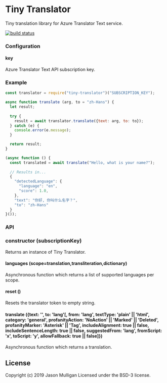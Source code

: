 # Tiny Translator
Tiny translation library for Azure Translator Text service.

[![build status](https://secure.travis-ci.org/avoidwork/tiny-translator.svg)](http://travis-ci.org/avoidwork/tiny-translator)

### Configuration
#### key
Azure Translator Text API subscription key.

### Example
```javascript
const translator = require("tiny-translator")("SUBSCRIPTION_KEY");

async function translate (arg, to = "zh-Hans") {
  let result;
  
  try {
    result = await translator.translate({text: arg, to: to});
  } catch (e) {
    console.error(e.message);
  }

  return result;
}

(async function () {
  const translated = await translate("Hello, what is your name?");
  
  // Results in...
  {
    "detectedLanguage": {
      "language": "en",
      "score": 1.0,
    },
    "text": "你好, 你叫什么名字？",
    "to": "zh-Hans"
  }
}());
```

### API
### constructor (subscriptionKey)
Returns an instance of Tiny Translator.

#### languages (scope=translation,transliteration,dictionary)
Asynchronous function which returns a list of supported languages per scope.

#### reset ()
Resets the translator token to empty string.

#### translate ({text: '', to: 'lang'[, from: 'lang', textType: 'plain' || 'html', category: 'general', profanityAction: 'NoAction' || 'Marked' || 'Deleted', profanityMarker: 'Asterisk' || 'Tag', includeAlignment: true || false, includeSentenceLength: true || false, suggestedFrom: 'lang', fromScript: 'x', toScript: 'y', allowFallback: true || false]})
Asynchronous function which returns a translation. 

## License
Copyright (c) 2019 Jason Mulligan
Licensed under the BSD-3 license.
